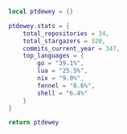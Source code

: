 <!--CONTENT_START-->
```lua
local ptdewey = {}

ptdewey.stats = {
    total_repositories = 34,
    total_stargazers = 320,
    commits_current_year = 347,
    top_languages = {
        go = "39.1%",
        lua = "25.5%",
        nix = "9.0%",
        fennel = "8.6%",
        shell = "6.4%"
    }
}

return ptdewey
```
<!--CONTENT_END-->

